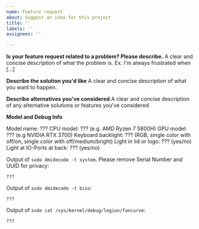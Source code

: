 ```yaml
---
name: Feature request
about: Suggest an idea for this project
title: ''
labels: ''
assignees: ''

---
```


**Is your feature request related to a problem? Please describe.**
A clear and concise description of what the problem is. Ex. I'm always frustrated when [...]

**Describe the solution you'd like**
A clear and concise description of what you want to happen.

**Describe alternatives you've considered**
A clear and concise description of any alternative solutions or features you've considered.

**Model and Debug Info**

Model name: ???
CPU model: ??? (e.g. AMD Ryzen 7 5800H)
GPU model: ??? (e.g NVIDIA RTX 3700)
Keyboard backlight: ??? (RGB, single color with off/on, single color with off/medium/bright)
Light in lid or logo: ??? (yes/no)
Light at IO-Ports at back: ??? (yes/no)

Output of `sudo dmidecode -t system`. Please remove Serial Number and UUID for privacy:
```text
???
```

Output of `sudo dmidecode -t bios`:
```text
???
```

Output of `sudo cat /sys/kernel/debug/legion/fancurve`:
```text
???
```
